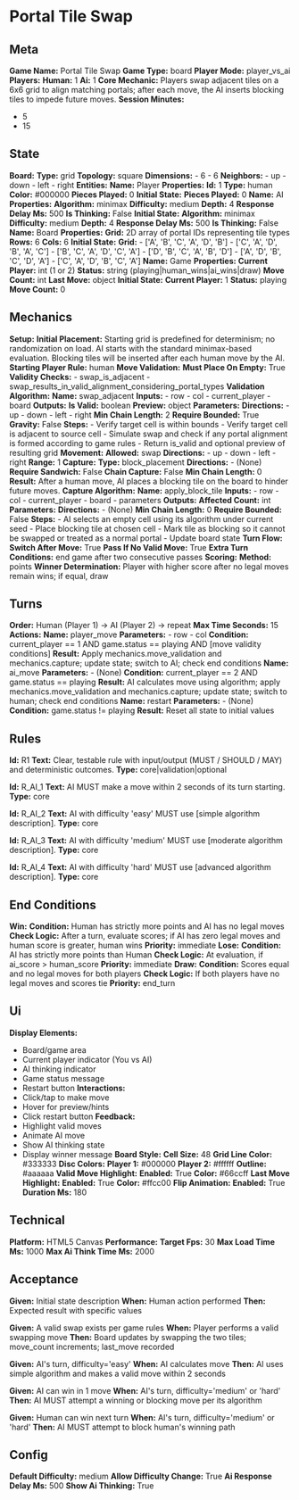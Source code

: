 # Portal Tile Swap

## Meta

**Game Name:** Portal Tile Swap
**Game Type:** board
**Player Mode:** player_vs_ai
**Players:**
  **Human:** 1
  **Ai:** 1
**Core Mechanic:** Players swap adjacent tiles on a 6x6 grid to align matching portals; after each move, the AI inserts blocking tiles to impede future moves.
**Session Minutes:**
  - 5
  - 15

## State

**Board:**
  **Type:** grid
  **Topology:** square
  **Dimensions:**
    - 6
    - 6
  **Neighbors:**
    - up
    - down
    - left
    - right
**Entities:**
  **Name:** Player
  **Properties:**
    **Id:** 1
    **Type:** human
    **Color:** #000000
    **Pieces Played:** 0
  **Initial State:**
    **Pieces Played:** 0
  **Name:** AI
  **Properties:**
    **Algorithm:** minimax
    **Difficulty:** medium
    **Depth:** 4
    **Response Delay Ms:** 500
    **Is Thinking:** False
  **Initial State:**
    **Algorithm:** minimax
    **Difficulty:** medium
    **Depth:** 4
    **Response Delay Ms:** 500
    **Is Thinking:** False
  **Name:** Board
  **Properties:**
    **Grid:** 2D array of portal IDs representing tile types
    **Rows:** 6
    **Cols:** 6
  **Initial State:**
    **Grid:**
      - ['A', 'B', 'C', 'A', 'D', 'B']
      - ['C', 'A', 'D', 'B', 'A', 'C']
      - ['B', 'C', 'A', 'D', 'C', 'A']
      - ['D', 'B', 'C', 'A', 'B', 'D']
      - ['A', 'D', 'B', 'C', 'D', 'A']
      - ['C', 'A', 'D', 'B', 'C', 'A']
  **Name:** Game
  **Properties:**
    **Current Player:** int (1 or 2)
    **Status:** string (playing|human_wins|ai_wins|draw)
    **Move Count:** int
    **Last Move:** object
  **Initial State:**
    **Current Player:** 1
    **Status:** playing
    **Move Count:** 0

## Mechanics

**Setup:**
  **Initial Placement:** Starting grid is predefined for determinism; no randomization on load. AI starts with the standard minimax-based evaluation. Blocking tiles will be inserted after each human move by the AI.
  **Starting Player Rule:** human
**Move Validation:**
  **Must Place On Empty:** True
  **Validity Checks:**
    - swap_is_adjacent
    - swap_results_in_valid_alignment_considering_portal_types
  **Validation Algorithm:**
    **Name:** swap_adjacent
    **Inputs:**
      - row
      - col
      - current_player
      - board
    **Outputs:**
      **Is Valid:** boolean
      **Preview:** object
    **Parameters:**
      **Directions:**
        - up
        - down
        - left
        - right
      **Min Chain Length:** 2
      **Require Bounded:** True
      **Gravity:** False
    **Steps:**
      - Verify target cell is within bounds
      - Verify target cell is adjacent to source cell
      - Simulate swap and check if any portal alignment is formed according to game rules
      - Return is_valid and optional preview of resulting grid
**Movement:**
  **Allowed:** swap
  **Directions:**
    - up
    - down
    - left
    - right
  **Range:** 1
**Capture:**
  **Type:** block_placement
  **Directions:**
    - (None)
  **Require Sandwich:** False
  **Chain Capture:** False
  **Min Chain Length:** 0
  **Result:** After a human move, AI places a blocking tile on the board to hinder future moves.
  **Capture Algorithm:**
    **Name:** apply_block_tile
    **Inputs:**
      - row
      - col
      - current_player
      - board
      - parameters
    **Outputs:**
      **Affected Count:** int
    **Parameters:**
      **Directions:**
        - (None)
      **Min Chain Length:** 0
      **Require Bounded:** False
    **Steps:**
      - AI selects an empty cell using its algorithm under current seed
      - Place blocking tile at chosen cell
      - Mark tile as blocking so it cannot be swapped or treated as a normal portal
      - Update board state
**Turn Flow:**
  **Switch After Move:** True
  **Pass If No Valid Move:** True
  **Extra Turn Conditions:** end game after two consecutive passes
**Scoring:**
  **Method:** points
  **Winner Determination:** Player with higher score after no legal moves remain wins; if equal, draw

## Turns

**Order:** Human (Player 1) → AI (Player 2) → repeat
**Max Time Seconds:** 15
**Actions:**
  **Name:** player_move
  **Parameters:**
    - row
    - col
  **Condition:** current_player == 1 AND game.status == playing AND [move validity conditions]
  **Result:** Apply mechanics.move_validation and mechanics.capture; update state; switch to AI; check end conditions
  **Name:** ai_move
  **Parameters:**
    - (None)
  **Condition:** current_player == 2 AND game.status == playing
  **Result:** AI calculates move using algorithm; apply mechanics.move_validation and mechanics.capture; update state; switch to human; check end conditions
  **Name:** restart
  **Parameters:**
    - (None)
  **Condition:** game.status != playing
  **Result:** Reset all state to initial values

## Rules


**Id:** R1
**Text:** Clear, testable rule with input/output (MUST / SHOULD / MAY) and deterministic outcomes.
**Type:** core|validation|optional


**Id:** R_AI_1
**Text:** AI MUST make a move within 2 seconds of its turn starting.
**Type:** core


**Id:** R_AI_2
**Text:** AI with difficulty 'easy' MUST use [simple algorithm description].
**Type:** core


**Id:** R_AI_3
**Text:** AI with difficulty 'medium' MUST use [moderate algorithm description].
**Type:** core


**Id:** R_AI_4
**Text:** AI with difficulty 'hard' MUST use [advanced algorithm description].
**Type:** core


## End Conditions

**Win:**
  **Condition:** Human has strictly more points and AI has no legal moves
  **Check Logic:** After a turn, evaluate scores; if AI has zero legal moves and human score is greater, human wins
  **Priority:** immediate
**Lose:**
  **Condition:** AI has strictly more points than Human
  **Check Logic:** At evaluation, if ai_score > human_score
  **Priority:** immediate
**Draw:**
  **Condition:** Scores equal and no legal moves for both players
  **Check Logic:** If both players have no legal moves and scores tie
  **Priority:** end_turn

## Ui

**Display Elements:**
  - Board/game area
  - Current player indicator (You vs AI)
  - AI thinking indicator
  - Game status message
  - Restart button
**Interactions:**
  - Click/tap to make move
  - Hover for preview/hints
  - Click restart button
**Feedback:**
  - Highlight valid moves
  - Animate AI move
  - Show AI thinking state
  - Display winner message
**Board Style:**
  **Cell Size:** 48
  **Grid Line Color:** #333333
  **Disc Colors:**
    **Player 1:** #000000
    **Player 2:** #ffffff
    **Outline:** #aaaaaa
  **Valid Move Highlight:**
    **Enabled:** True
    **Color:** #66ccff
  **Last Move Highlight:**
    **Enabled:** True
    **Color:** #ffcc00
  **Flip Animation:**
    **Enabled:** True
    **Duration Ms:** 180

## Technical

**Platform:** HTML5 Canvas
**Performance:**
  **Target Fps:** 30
  **Max Load Time Ms:** 1000
  **Max Ai Think Time Ms:** 2000

## Acceptance


**Given:** Initial state description
**When:** Human action performed
**Then:** Expected result with specific values


**Given:** A valid swap exists per game rules
**When:** Player performs a valid swapping move
**Then:** Board updates by swapping the two tiles; move_count increments; last_move recorded


**Given:** AI's turn, difficulty='easy'
**When:** AI calculates move
**Then:** AI uses simple algorithm and makes a valid move within 2 seconds


**Given:** AI can win in 1 move
**When:** AI's turn, difficulty='medium' or 'hard'
**Then:** AI MUST attempt a winning or blocking move per its algorithm


**Given:** Human can win next turn
**When:** AI's turn, difficulty='medium' or 'hard'
**Then:** AI MUST attempt to block human's winning path


## Config

**Default Difficulty:** medium
**Allow Difficulty Change:** True
**Ai Response Delay Ms:** 500
**Show Ai Thinking:** True
